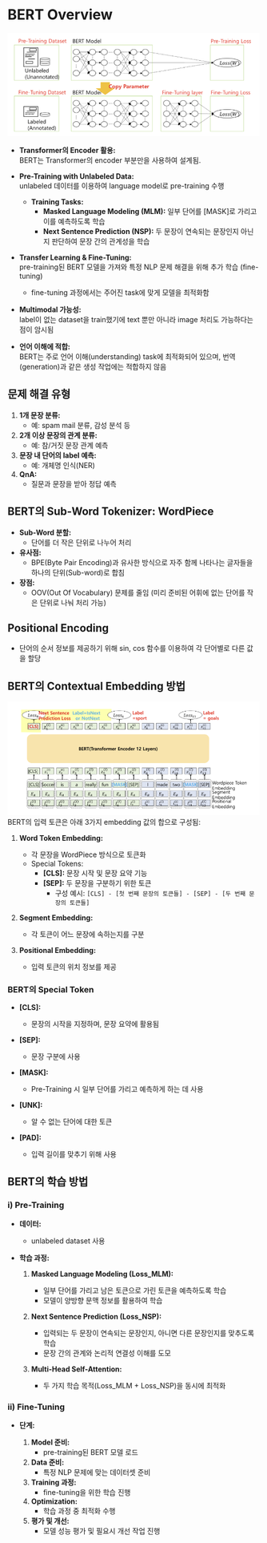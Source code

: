 # BERT Overview
![Introduction](Images/BERT활용.png)
- **Transformer의 Encoder 활용:**  
  BERT는 Transformer의 encoder 부분만을 사용하여 설계됨.

- **Pre-Training with Unlabeled Data:**  
  unlabeled 데이터를 이용하여 language model로 pre-training 수행  
  - **Training Tasks:**  
    - **Masked Language Modeling (MLM):** 일부 단어를 [MASK]로 가리고 이를 예측하도록 학습  
    - **Next Sentence Prediction (NSP):** 두 문장이 연속되는 문장인지 아닌지 판단하여 문장 간의 관계성을 학습

- **Transfer Learning & Fine-Tuning:**  
  pre-training된 BERT 모델을 가져와 특정 NLP 문제 해결을 위해 추가 학습 (fine-tuning)  
  - fine-tuning 과정에서는 주어진 task에 맞게 모델을 최적화함

- **Multimodal 가능성:**  
  label이 없는 dataset을 train했기에 text 뿐만 아니라 image 처리도 가능하다는 점이 암시됨

- **언어 이해에 적합:**  
  BERT는 주로 언어 이해(understanding) task에 최적화되어 있으며, 번역(generation)과 같은 생성 작업에는 적합하지 않음


## 문제 해결 유형

1. **1개 문장 분류:**  
   - 예: spam mail 분류, 감성 분석 등
2. **2개 이상 문장의 관계 분류:**  
   - 예: 참/거짓 문장 관계 예측
3. **문장 내 단어의 label 예측:**  
   - 예: 개체명 인식(NER)
4. **QnA:**  
   - 질문과 문장을 받아 정답 예측


## BERT의 Sub-Word Tokenizer: WordPiece

- **Sub-Word 분할:**  
  - 단어를 더 작은 단위로 나누어 처리
- **유사점:**  
  - BPE(Byte Pair Encoding)과 유사한 방식으로 자주 함께 나타나는 글자들을 하나의 단위(Sub-word)로 합침
- **장점:**  
  - OOV(Out Of Vocabulary) 문제를 줄임 (미리 준비된 어휘에 없는 단어를 작은 단위로 나눠 처리 가능)


## Positional Encoding
- 단어의 순서 정보를 제공하기 위해 sin, cos 함수를 이용하여 각 단어별로 다른 값을 할당


## BERT의 Contextual Embedding 방법
![BERT_Architecture](Images/BERT_Architecture.png)
BERT의 입력 토큰은 아래 3가지 embedding 값의 합으로 구성됨:

1. **Word Token Embedding:**
   - 각 문장을 WordPiece 방식으로 토큰화  
   - Special Tokens:  
     - **[CLS]:** 문장 시작 및 문장 요약 기능  
     - **[SEP]:** 두 문장을 구분하기 위한 토큰  
       - 구성 예시: `[CLS] - [첫 번째 문장의 토큰들] - [SEP] - [두 번째 문장의 토큰들]`

2. **Segment Embedding:**
   - 각 토큰이 어느 문장에 속하는지를 구분

3. **Positional Embedding:**
   - 입력 토큰의 위치 정보를 제공

### BERT의 Special Token

- **[CLS]:**  
  - 문장의 시작을 지정하며, 문장 요약에 활용됨

- **[SEP]:**  
  - 문장 구분에 사용

- **[MASK]:**  
  - Pre-Training 시 일부 단어를 가리고 예측하게 하는 데 사용

- **[UNK]:**  
  - 알 수 없는 단어에 대한 토큰

- **[PAD]:**  
  - 입력 길이를 맞추기 위해 사용


## BERT의 학습 방법

### i) Pre-Training

- **데이터:**  
  - unlabeled dataset 사용

- **학습 과정:**

  1. **Masked Language Modeling (Loss_MLM):**  
     - 일부 단어를 가리고 남은 토큰으로 가린 토큰을 예측하도록 학습  
     - 모델이 양방향 문맥 정보를 활용하여 학습

  2. **Next Sentence Prediction (Loss_NSP):**  
     - 입력되는 두 문장이 연속되는 문장인지, 아니면 다른 문장인지를 맞추도록 학습  
     - 문장 간의 관계와 논리적 연결성 이해를 도모

  3. **Multi-Head Self-Attention:**  
     - 두 가지 학습 목적(Loss_MLM + Loss_NSP)을 동시에 최적화

### ii) Fine-Tuning

- **단계:**

  1. **Model 준비:**  
     - pre-training된 BERT 모델 로드
  2. **Data 준비:**  
     - 특정 NLP 문제에 맞는 데이터셋 준비
  3. **Training 과정:**  
     - fine-tuning을 위한 학습 진행
  4. **Optimization:**  
     - 학습 과정 중 최적화 수행
  5. **평가 및 개선:**  
     - 모델 성능 평가 및 필요시 개선 작업 진행
